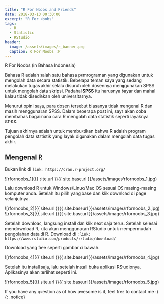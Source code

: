 ```yaml
---
title: "R For Noobs and Friends"
date: 2018-03-13 00:30:00
excerpt: "R For Noobs"
tags:
  - R
  - Statistic
  - RStudio
header:
  image: /assets/images/r_banner.png
  caption: R For Noobs :P
---
```

R For Noobs (in Bahasa Indonesia)

Bahasa R adalah salah satu bahasa pemrograman yang digunakan untuk mengolah data secara statistik.
Beberapa teman saya yang sedang melakukan tugas akhir selalu disuruh oleh dosennya menggunakan SPSS untuk mengolah data skripsi. Padahal **SPSS** itu harusnya bayar dan mahal kalau tidak disediakan oleh universitasnya.

Menurut opini saya, para dosen tersebut biasanya tidak mengenal R dan masih menggunakan SPSS. Dalam beberapa post ini, saya akan coba membahas bagaimana cara R mengolah data statistik seperti layaknya SPSS.

Tujuan akhirnya adalah untuk membuktikan bahwa R adalah program pengolah data statistik yang layak digunakan dalam mengolah data tugas akhir.

## Mengenal R

Bukan link di `link: https://cran.r-project.org/`

![rfornoobs_1]({{ site.url }}{{ site.baseurl }}/assets/images/rfornoobs_1.jpg)

Lalu download R untuk Windows/Linux/Mac OS sesuai OS masing-masing komputer anda. Setelah itu pilih yang base dan klik download di page selanjutnya.

![rfornoobs_2]({{ site.url }}{{ site.baseurl }}/assets/images/rfornoobs_2.jpg)
![rfornoobs_3]({{ site.url }}{{ site.baseurl }}/assets/images/rfornoobs_3.jpg)

Setelah download, langsung install dan klik next saja terus. Setelah selesai mendownload R, kita akan menggunakan RStudio untuk mempermudah pengolahan data di R. Download di : `link: https://www.rstudio.com/products/rstudio/download/`

Download yang free seperti gambar di bawah.

![rfornoobs_4]({{ site.url }}{{ site.baseurl }}/assets/images/rfornoobs_4.jpg)

Setelah itu install saja, lalu setelah install buka aplikasi RStudionya. Aplikasinya akan terlihat seperti ini.

![rfornoobs_5]({{ site.url }}{{ site.baseurl }}/assets/images/rfornoobs_5.jpg)

 If you have any question as of how awesome is it, feel free to contact me :)
{: .notice}
